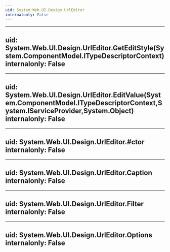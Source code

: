 ```yaml
---
uid: System.Web.UI.Design.UrlEditor
internalonly: False
---
```


---
uid: System.Web.UI.Design.UrlEditor.GetEditStyle(System.ComponentModel.ITypeDescriptorContext)
internalonly: False
---

---
uid: System.Web.UI.Design.UrlEditor.EditValue(System.ComponentModel.ITypeDescriptorContext,System.IServiceProvider,System.Object)
internalonly: False
---

---
uid: System.Web.UI.Design.UrlEditor.#ctor
internalonly: False
---

---
uid: System.Web.UI.Design.UrlEditor.Caption
internalonly: False
---

---
uid: System.Web.UI.Design.UrlEditor.Filter
internalonly: False
---

---
uid: System.Web.UI.Design.UrlEditor.Options
internalonly: False
---
